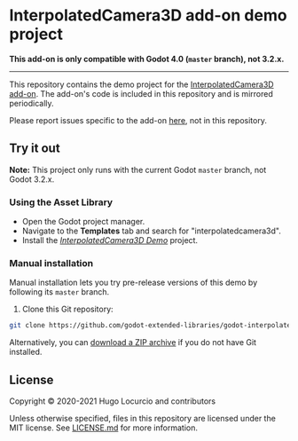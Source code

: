 # InterpolatedCamera3D add-on demo project

**This add-on is only compatible with Godot 4.0 (`master` branch), not 3.2.x.**

___

This repository contains the demo project for the
[InterpolatedCamera3D add-on](https://github.com/godot-extended-libraries/godot-interpolated-camera3d).
The add-on's code is included in this repository and is mirrored periodically.

Please report issues specific to the add-on
[here](https://github.com/godot-extended-libraries/godot-interpolated-camera3d), not in this repository.

## Try it out

**Note:** This project only runs with the current Godot `master` branch, not Godot 3.2.x.

### Using the Asset Library

- Open the Godot project manager.
- Navigate to the **Templates** tab and search for "interpolatedcamera3d".
- Install the [*InterpolatedCamera3D Demo*](https://godotengine.org/asset-library/asset/740) project.

### Manual installation

Manual installation lets you try pre-release versions of this demo by following its
`master` branch.

1. Clone this Git repository:

```bash
git clone https://github.com/godot-extended-libraries/godot-interpolated-camera3d-demo.git
```

Alternatively, you can
[download a ZIP archive](https://github.com/godot-extended-libraries/godot-interpolated-camera3d-demo/archive/master.zip)
if you do not have Git installed.

## License

Copyright © 2020-2021 Hugo Locurcio and contributors

Unless otherwise specified, files in this repository are licensed under the
MIT license. See [LICENSE.md](LICENSE.md) for more information.
